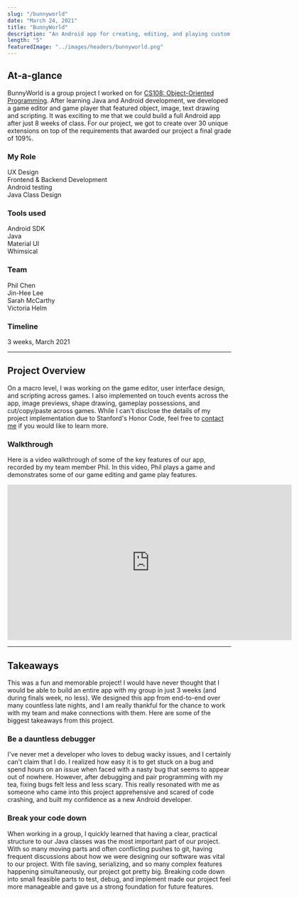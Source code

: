 ```yaml
---
slug: "/bunnyworld"
date: "March 24, 2021"
title: "BunnyWorld"
description: "An Android app for creating, editing, and playing custom games."
length: "5"
featuredImage: "../images/headers/bunnyworld.png"
---
```


## At-a-glance

BunnyWorld is a group project I worked on for [CS108: Object-Oriented Programming](https://web.stanford.edu/class/cs108/). After learning Java and Android development, we developed a game editor and game player that featured object, image, text drawing and scripting. It was exciting to me that we could build a full Android app after just 8 weeks of class. For our project, we got to create over 30 unique extensions on top of the requirements that awarded our project a final grade of 109%.

<div class="row">
    <div class="col-sm">
        <h3>My Role</h3>
        <p>UX Design<br/>
        Frontend & Backend Development<br/>
        Android testing<br/>
        Java Class Design<br/>
        </p>
    </div>
    <div class="col-sm">
      <h3>Tools used</h3>
      <p>Android SDK<br/>Java<br/>Material UI<br/>Whimsical<br/></p>
    </div>
    <div class="col-sm">
      <h3>Team</h3>
      <p>Phil Chen<br/>Jin-Hee Lee<br/>Sarah McCarthy<br/>Victoria Helm</p>
    </div>
    <div class="col-sm">
      <h3>Timeline</h3>
      <p>3 weeks, March 2021</p>
    </div>
</div>

---

## Project Overview

On a macro level, I was working on the game editor, user interface design, and scripting across games. I also implemented on touch events across the app, image previews, shape drawing, gameplay possessions, and cut/copy/paste across games. While I can't disclose the details of my project implementation due to Stanford's Honor Code, feel free to [contact me](mailto:amyflo@stanford.edu) if you would like to learn more.

### Walkthrough
Here is a video walkthrough of some of the key features of our app, recorded by my team member Phil. In this video, Phil plays a game and demonstrates some of our game editing and game play features.  
<iframe width="640" height="350" src="https://drive.google.com/file/d/1OYN8IPep7VYDl1KFbidMB9kN1n0Jwc_Q/preview" title="BunnyWorld player" frameborder="0" allow="accelerometer; autoplay; clipboard-write; encrypted-media; gyroscope; picture-in-picture" allowfullscreen></iframe>

---

## Takeaways

This was a fun and memorable project! I would have never thought that I would be able to build an entire app with my group in just 3 weeks (and during finals week, no less). We designed this app from end-to-end over many countless late nights, and I am really thankful for the chance to work with my team and make connections with them. Here are some of the biggest takeaways from this project. 

### Be a dauntless debugger

I've never met a developer who loves to debug wacky issues, and I certainly can't claim that I do. I realized how easy it is to get stuck on a bug and spend hours on an issue when faced with a nasty bug that seems to appear out of nowhere. However, after debugging and pair programming with my tea, fixing bugs felt less and less scary. This really resonated with me as someone who came into this project apprehensive and scared of code crashing, and built my confidence as a new Android developer. 

### Break your code down

When working in a group, I quickly learned that having a clear, practical structure to our Java classes was the most important part of our project. With so many moving parts and often conflicting pushes to git, having frequent discussions about how we were designing our software was vital to our project. With file saving, serializing, and so many complex features happening simultaneously, our project got pretty big. Breaking code down into small feasible parts to test, debug, and implement made our project feel more manageable and gave us a strong foundation for future features.